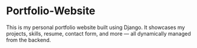 # Portfolio-Website
This is my personal portfolio website built using Django. It showcases my projects, skills, resume, contact form, and more — all dynamically managed from the backend.
